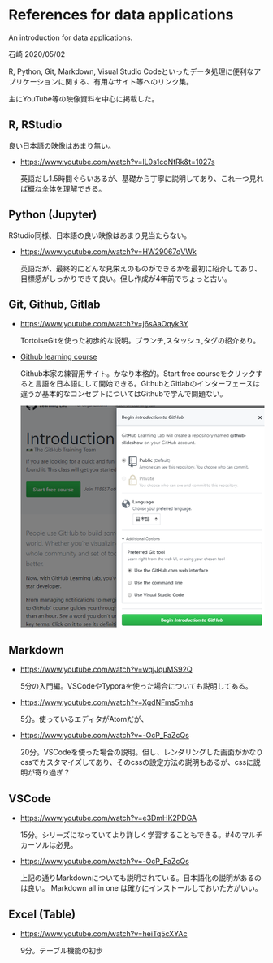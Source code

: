 # References for data applications

An introduction for data applications.

石崎 2020/05/02

R, Python, Git, Markdown, Visual Studio Codeといったデータ処理に便利なアプリケーションに関する、有用なサイト等へのリンク集。

主にYouTube等の映像資料を中心に掲載した。

## R, RStudio

良い日本語の映像はあまり無い。

- https://www.youtube.com/watch?v=lL0s1coNtRk&t=1027s

    英語だし1.5時間ぐらいあるが、基礎から丁寧に説明してあり、これ一つ見れば概ね全体を理解できる。

## Python (Jupyter)

RStudio同様、日本語の良い映像はあまり見当たらない。

- https://www.youtube.com/watch?v=HW29067qVWk

    英語だが、最終的にどんな見栄えのものができるかを最初に紹介してあり、目標感がしっかりできて良い。但し作成が4年前でちょっと古い。

## Git, Github, Gitlab

- https://www.youtube.com/watch?v=j6sAaOqyk3Y

    TortoiseGitを使った初歩的な説明。ブランチ,スタッシュ,タグの紹介あり。

- [Github learning course](https://lab.github.com/githubtraining/introduction-to-github?overlay=register-box-overlay)

    Github本家の練習用サイト。かなり本格的。Start free courseをクリックすると言語を日本語にして開始できる。GithubとGitlabのインターフェースは違うが基本的なコンセプトについてはGithubで学んで問題ない。

    ![](github-learning.png)

## Markdown

- https://www.youtube.com/watch?v=wqjJquMS92Q

    5分の入門編。VSCodeやTyporaを使った場合についても説明してある。

- https://www.youtube.com/watch?v=XgdNFms5mhs

    5分。使っているエディタがAtomだが、

- https://www.youtube.com/watch?v=-OcP_FaZcQs

    20分。VSCodeを使った場合の説明。但し、レンダリングした画面がかなりcssでカスタマイズしてあり、そのcssの設定方法の説明もあるが、cssに説明が寄り過ぎ？
## VSCode

- https://www.youtube.com/watch?v=e3DmHK2PDGA

    15分。シリーズになっていてより詳しく学習することもできる。#4のマルチカーソルは必見。

- https://www.youtube.com/watch?v=-OcP_FaZcQs

    上記の通りMarkdownについても説明されている。日本語化の説明があるのは良い。
    Markdown all in one は確かにインストールしておいた方がいい。

## Excel (Table)

- https://www.youtube.com/watch?v=heiTq5cXYAc

    9分。テーブル機能の初歩


